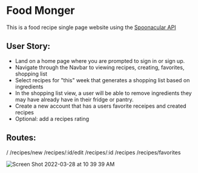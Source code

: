# Food Monger
This is a food recipe single page website using the [Spoonacular API](https://spoonacular.com/food-api/)

## User Story:

- Land on a home page where you are prompted to sign in or sign up.
- Navigate through the Navbar to viewing recipes, creating, favorites, shopping list
- Select recipes for "this" week that generates a shopping list based on ingredients
- In the shopping list view, a user will be able to remove ingredients they may have already have in their fridge or pantry.
- Create a new account that has a users favorite receipes and created recipes
- Optional: add a recipes rating

## Routes:
/                         <Home />
/recipes/new              <RecipeForm />
/recipes/:id/edit         <RecipeEditForm />
/recipes/:id              <RecipeDetail />
/recipes                  <RecipeList />
/recipes/favorites        <RecipeFavorites />

![Screen Shot 2022-03-28 at 10 39 39 AM](https://user-images.githubusercontent.com/37206824/160457346-68b1ceaf-d1a8-48d5-8327-c45a0c7c16e3.png)
